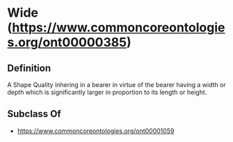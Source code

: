 # Wide (https://www.commoncoreontologies.org/ont00000385)

## Definition
A Shape Quality inhering in a bearer in virtue of the bearer having a width or depth which is significantly larger in proportion to its length or height.

## Subclass Of
- https://www.commoncoreontologies.org/ont00001059

